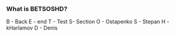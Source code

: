 ### What is BETSOSHD?
B - Back
E - end
T - Test
S- Section
O - Ostapenko
S - Stepan
H - kHarlamov
D - Denis
